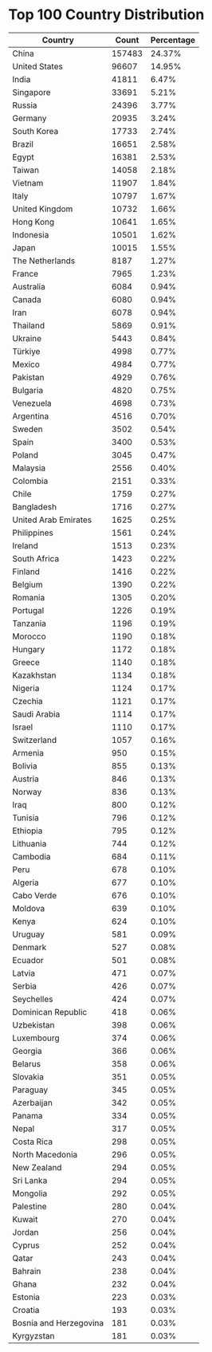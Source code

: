 # Top 100 Country Distribution
| Country | Count | Percentage |
|----|----|----|
| China | 157483 | 24.37% |
| United States | 96607 | 14.95% |
| India | 41811 | 6.47% |
| Singapore | 33691 | 5.21% |
| Russia | 24396 | 3.77% |
| Germany | 20935 | 3.24% |
| South Korea | 17733 | 2.74% |
| Brazil | 16651 | 2.58% |
| Egypt | 16381 | 2.53% |
| Taiwan | 14058 | 2.18% |
| Vietnam | 11907 | 1.84% |
| Italy | 10797 | 1.67% |
| United Kingdom | 10732 | 1.66% |
| Hong Kong | 10641 | 1.65% |
| Indonesia | 10501 | 1.62% |
| Japan | 10015 | 1.55% |
| The Netherlands | 8187 | 1.27% |
| France | 7965 | 1.23% |
| Australia | 6084 | 0.94% |
| Canada | 6080 | 0.94% |
| Iran | 6078 | 0.94% |
| Thailand | 5869 | 0.91% |
| Ukraine | 5443 | 0.84% |
| Türkiye | 4998 | 0.77% |
| Mexico | 4984 | 0.77% |
| Pakistan | 4929 | 0.76% |
| Bulgaria | 4820 | 0.75% |
| Venezuela | 4698 | 0.73% |
| Argentina | 4516 | 0.70% |
| Sweden | 3502 | 0.54% |
| Spain | 3400 | 0.53% |
| Poland | 3045 | 0.47% |
| Malaysia | 2556 | 0.40% |
| Colombia | 2151 | 0.33% |
| Chile | 1759 | 0.27% |
| Bangladesh | 1716 | 0.27% |
| United Arab Emirates | 1625 | 0.25% |
| Philippines | 1561 | 0.24% |
| Ireland | 1513 | 0.23% |
| South Africa | 1423 | 0.22% |
| Finland | 1416 | 0.22% |
| Belgium | 1390 | 0.22% |
| Romania | 1305 | 0.20% |
| Portugal | 1226 | 0.19% |
| Tanzania | 1196 | 0.19% |
| Morocco | 1190 | 0.18% |
| Hungary | 1172 | 0.18% |
| Greece | 1140 | 0.18% |
| Kazakhstan | 1134 | 0.18% |
| Nigeria | 1124 | 0.17% |
| Czechia | 1121 | 0.17% |
| Saudi Arabia | 1114 | 0.17% |
| Israel | 1110 | 0.17% |
| Switzerland | 1057 | 0.16% |
| Armenia | 950 | 0.15% |
| Bolivia | 855 | 0.13% |
| Austria | 846 | 0.13% |
| Norway | 836 | 0.13% |
| Iraq | 800 | 0.12% |
| Tunisia | 796 | 0.12% |
| Ethiopia | 795 | 0.12% |
| Lithuania | 744 | 0.12% |
| Cambodia | 684 | 0.11% |
| Peru | 678 | 0.10% |
| Algeria | 677 | 0.10% |
| Cabo Verde | 676 | 0.10% |
| Moldova | 639 | 0.10% |
| Kenya | 624 | 0.10% |
| Uruguay | 581 | 0.09% |
| Denmark | 527 | 0.08% |
| Ecuador | 501 | 0.08% |
| Latvia | 471 | 0.07% |
| Serbia | 426 | 0.07% |
| Seychelles | 424 | 0.07% |
| Dominican Republic | 418 | 0.06% |
| Uzbekistan | 398 | 0.06% |
| Luxembourg | 374 | 0.06% |
| Georgia | 366 | 0.06% |
| Belarus | 358 | 0.06% |
| Slovakia | 351 | 0.05% |
| Paraguay | 345 | 0.05% |
| Azerbaijan | 342 | 0.05% |
| Panama | 334 | 0.05% |
| Nepal | 317 | 0.05% |
| Costa Rica | 298 | 0.05% |
| North Macedonia | 296 | 0.05% |
| New Zealand | 294 | 0.05% |
| Sri Lanka | 294 | 0.05% |
| Mongolia | 292 | 0.05% |
| Palestine | 280 | 0.04% |
| Kuwait | 270 | 0.04% |
| Jordan | 256 | 0.04% |
| Cyprus | 252 | 0.04% |
| Qatar | 243 | 0.04% |
| Bahrain | 238 | 0.04% |
| Ghana | 232 | 0.04% |
| Estonia | 223 | 0.03% |
| Croatia | 193 | 0.03% |
| Bosnia and Herzegovina | 181 | 0.03% |
| Kyrgyzstan | 181 | 0.03% |
